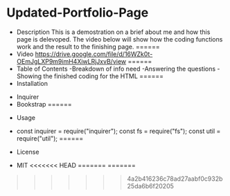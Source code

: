 # Updated-Portfolio-Page

* Description
This is a demostration on a brief about me and how this page is delevoped. The video below will show how the coding functions work and the result to the finishing page.
======
* Video
https://drive.google.com/file/d/16WZk0t-OEmJgLXP9m9imH4XiwLRjJxvB/view
======
* Table of Contents
  -Breakdown of info need
  -Answering the questions
  -Showing the finished coding for the HTML
======
* Installation
- Inquirer
- Bookstrap
======
* Usage
- const inquirer = require("inquirer");
const fs = require("fs");
const util = require("util");
======
* License
- MIT
<<<<<<< HEAD
=======
=======
>>>>>>> 4a2b416236c78ad27aabf0c932b25da6b6f20205
